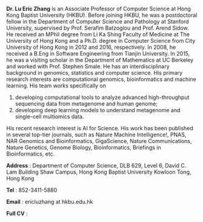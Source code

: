 **Dr. Lu Eric Zhang** is an Associate Professor of Computer Science at Hong Kong Baptist University (HKBU). Before joining HKBU, he was a postdoctoral fellow in the Department of Computer Science and Pathology at Stanford University, supervised by Prof. Serafim Batzoglou and Prof. Arend Sidow. He received an MPhil degree from Li Ka Shing Faculty of Medicine at The University of Hong Kong and a Ph.D. degree in Computer Science from City University of Hong Kong in 2012 and 2016, respectively. In 2008, he received a B.Eng in Software Engineering from Tianjin University. In 2015, he was a visiting scholar in the Department of Mathematics at UC Berkeley and worked with Prof. Stephen Smale. He has an interdisciplinary background in genomics, statistics and computer science. His primary research interests are computational genomics, bioinformatics and machine learning. His team works specifically on 
1. developing computational tools to analyze advanced high-throughput sequencing data from metagenome and human genome; 
2. developing deep learning models to understand metagenome and single-cell multiomics data.

His recent research interest is AI for Science. His work has been published in several top-tier journals, such as Nature Machine Intelligence!, PNAS, NAR Genomics and Bioinformatics, GigaScience, Nature Communications, Nature Genetics, Genome Biology, Bioinformatics, Briefings in Bioinformatics, etc.

**Address** : Department of Computer Science, DLB 629, Level 6, David C. Lam Building Shaw Campus, 
            Hong Kong Baptist University Kowloon Tong, Hong Kong

**Tel** : 852-3411-5880    

**Email** : ericluzhang at hkbu.edu.hk

**Full CV** :
<a href="{{ /assets/pdf/Dr_ZhangLu_C.V.pdf | relative_url}}" target="_blank" rel="noopener noreferrer" > <i class="fa-solid fa-file-pdf"></i></a>
